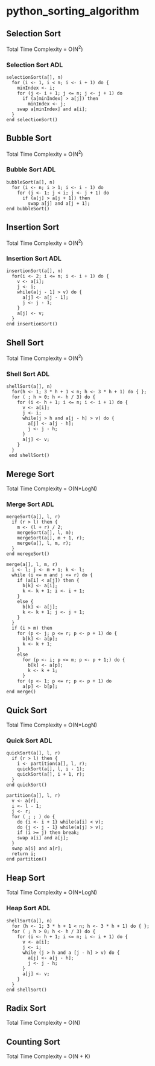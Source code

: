 # python_sorting_algorithm
## Selection Sort
Total Time Complexity = O(N<sup>2</sup>)

### Selection Sort ADL
```
selectionSort(a[], n)
  for (i <- 1, i < n; i <- i + 1) do {
    minIndex <- i;
    for (j <- i + 1; j <= n; j <- j + 1) do
      if (a[minIndex] > a[j]) then
        minIndex <- j;
    swap a[minIndex] and a[i];
  }
end selectionSort()
```

## Bubble Sort
Total Time Complexity = O(N<sup>2</sup>)

### Bubble Sort ADL
```
bubbleSort(a[], n)
  for (i <- n; i > 1; i <- i - 1) do
    for (j <- 1; j < i; j <- j + 1) do
      if (a[j] > a[j + 1]) then
        swap a[j] and a[j + 1];
end bubbleSort()
```

## Insertion Sort
Total Time Complexity = O(N<sup>2</sup>)

### Insertion Sort ADL
```
insertionSort(a[], n)
  for(i <- 2; i <= n; i <- i + 1) do {
    v <- a[i];
    j <- i;
    while(a[j - 1] > v) do {
      a[j] <- a[j - 1];
      j <- j - 1;
    }
    a[j] <- v;
  }
end insertionSort()
```
## Shell Sort
Total Time Complexity = O(N<sup>2</sup>)
### Shell Sort ADL
```
shellSort(a[], n)
  for(h <- 1; 3 * h + 1 < n; h <- 3 * h + 1) do { };
  for ( ; h > 0; h <- h / 3) do {
    for (i <- h + 1; i <= n; i <- i + 1) do {
      v <- a[i];
      j <- i;
      while(j > h and a[j - h] > v) do {
        a[j] <- a[j - h];
        j <- j - h;
      }
      a[j] <- v;
    }
  }
 end shellSort()
```

## Merege Sort
Total Time Complexity = O(N*LogN)
### Merge Sort ADL
```
mergeSort(a[], l, r)
  if (r > l) then {
    m <- (l + r) / 2;
    mergeSort(a[], l, m);
    mergeSort(a[], m + 1, r);
    merge(a[], l, m, r);
  }
end meregeSort()

merge(a[], l, m, r)
  i <- l; j <- m + 1; k <- l;
  while (i <= m and j <= r) do {
    if (a[i] < a[j]) then {
      b[k] <- a[i];
      k <- k + 1; i <- i + 1;
    }
    else {
      b[k] <- a[j];
      k <- k + 1; j <- j + 1;
    }
  }
  if (i > m) then
    for (p <- j; p <= r; p <- p + 1) do {
      b[k] <- a[p];
      k <- k + 1;
    }
    else
      for (p <- i; p <= m; p <- p + 1;) do {
        b[k] <- a[p];
        k <- k + 1;
      }
    for (p <- 1; p <= r; p <- p + 1) do
      a[p] <- b[p];
end merge()
```

## Quick Sort
Total Time Complexity = O(N*LogN)
### Quick Sort ADL
```
quickSort(a[], l, r)
  if (r > l) then {
    i <- partition(a[], l, r);
    quickSort(a[], l, i - 1);
    quickSort(a[], i + 1, r);
  }
end quickSort()

partition(a[], l, r)
  v <- a[r],
  i <- l - 1;
  j <- r;
  for ( ; ; ) do {
    do {i <- i + 1} while(a[i] < v);
    do {j <- j - 1} while(a[j] > v);
    if (i >= j) then break;
    swap a[i] and a[j];
  }
  swap a[i] and a[r];
  return i;
end partition()
```

## Heap Sort
Total Time Complexity = O(N*LogN)
### Heap Sort ADL
```
shellSort(a[], n)
  for (h <- 1; 3 * h + 1 < n; h <- 3 * h + 1) do { };
  for ( ; h > 0; h <- h / 3) do {
    for (i <- h + 1; i <= n; i <- i + 1) do {
      v <- a[i];
      j <- i;
      while (j > h and a [j - h] > v) do {
        a[j] <- a[j - h];
        j <- j - h;
      }
      a[j] <- v;
    }
  }
end shellSort()
```

## Radix Sort
Total Time Complexity = O(N)

## Counting Sort
Total Time Complexity = O(N + K)
